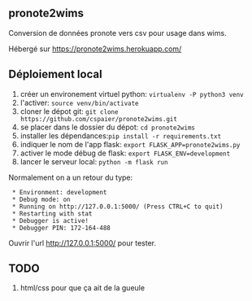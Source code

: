 ## pronote2wims

Conversion de données pronote vers csv pour usage dans wims.

Hébergé sur https://pronote2wims.herokuapp.com/

## Déploiement local

1. créer un environement virtuel python: `virtualenv -P python3 venv`
2. l'activer: `source venv/bin/activate`
3. cloner le dépot git: `git clone https://github.com/cspaier/pronote2wims.git`
4. se placer dans le dossier du dépot: `cd pronote2wims`
5. installer les dépendances:`pip install -r requirements.txt`
5. indiquer le nom de l'app flask: `export FLASK_APP=pronote2wims.py`
6. activer le mode débug de flask: `export FLASK_ENV=development`
7. lancer le serveur local: `python -m flask run`

Normalement on a un retour du type:
```
 * Environment: development
 * Debug mode: on
 * Running on http://127.0.0.1:5000/ (Press CTRL+C to quit)
 * Restarting with stat
 * Debugger is active!
 * Debugger PIN: 172-164-488

```
Ouvrir l'url http://127.0.0.1:5000/ pour tester.

## TODO
1. html/css pour que ça ait de la gueule
